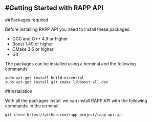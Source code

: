 #Getting Started with RAPP API
---------------------

##Packages required

Before installing RAPP API you need to install these packages:

- GCC and G++ 4.9 or higher
- Boost 1.49 or higher  
- CMake 2.6 or higher 
- Git

The packages can be installed using a terminal and the following commands:

```
sudo apt-get install build-essential
sudo apt-get install git cmake libboost-all-dev
``` 

##Installation

With all the packages install we can install RAPP API with the following commandsi in the terminal:

```
git clone https://github.com/rapp-project/rapp-api.git

```



